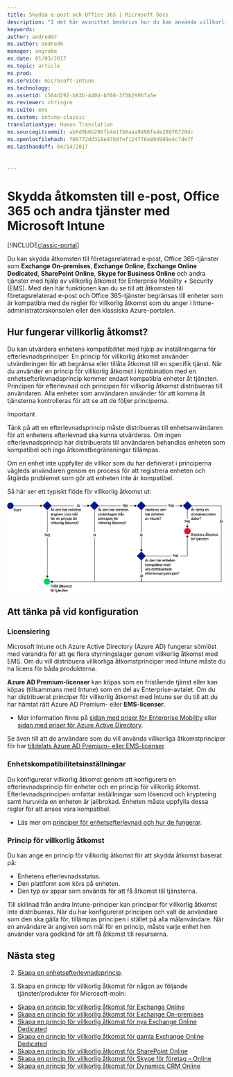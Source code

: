 ```yaml
---
title: Skydda e-post och Office 365 | Microsoft Docs
description: "I det här avsnittet beskrivs hur du kan använda villkorlig åtkomst för att endast tillåta att kompatibla enheter får åtkomst till e-post och företagsdata i SharePoint Online och andra tjänster."
keywords: 
author: andredm7
ms.author: andredm
manager: angrobe
ms.date: 01/03/2017
ms.topic: article
ms.prod: 
ms.service: microsoft-intune
ms.technology: 
ms.assetid: c564d292-b83b-440d-bf08-3f5b299b7a5e
ms.reviewer: chrisgre
ms.suite: ems
ms.custom: intune-classic
translationtype: Human Translation
ms.sourcegitcommit: ab6d9b6b296fb4e1fb0aaa9496fede28976728dc
ms.openlocfilehash: f66772dd318e97b9fef124776e80d9d9a4c7de7f
ms.lasthandoff: 04/14/2017


---
```


# <a name="protect-access-to-email-office-365-and-other-services-with-microsoft-intune"></a>Skydda åtkomsten till e-post, Office 365 och andra tjänster med Microsoft Intune

[!INCLUDE[classic-portal](../includes/classic-portal.md)]

Du kan skydda åtkomsten till företagsrelaterad e-post, Office 365-tjänster som **Exchange On-premises**, **Exchange Online**, **Exchange Online Dedicated**, **SharePoint Online**, **Skype for Business Online** och andra tjänster med hjälp av villkorlig åtkomst för Enterprise Mobility + Security (EMS). Med den här funktionen kan du se till att åtkomsten till företagsrelaterad e-post och Office 365-tjänster begränsas till enheter som är kompatibla med de regler för villkorlig åtkomst som du anger i Intune-administratörskonsolen eller den klassiska Azure-portalen.
## <a name="how-does-conditional-access-work"></a>Hur fungerar villkorlig åtkomst?
Du kan utvärdera enhetens kompatibilitet med hjälp av inställningarna för efterlevnadsprinciper. En princip för villkorlig åtkomst använder utvärderingen för att begränsa eller tillåta åtkomst till en specifik tjänst. När du använder en princip för villkorlig åtkomst i kombination med en enhetsefterlevnadsprincip kommer endast kompatibla enheter åt tjänsten. Principen för efterlevnad och principen för villkorlig åtkomst distribueras till användaren. Alla enheter som användaren använder för att komma åt tjänsterna kontrolleras för att se att de följer principerna.

> [!IMPORTANT]
> Tänk på att en efterlevnadsprincip måste distribueras till enhetsanvändaren för att enhetens efterlevnad ska kunna utvärderas.
> Om ingen efterlevnadsprincip har distribuerats till användaren behandlas enheten som kompatibel och inga åtkomstbegränsningar tillämpas.

Om en enhet inte uppfyller de villkor som du har definierat i principerna vägleds användaren genom en process för att registrera enheten och åtgärda problemet som gör att enheten inte är kompatibel.

Så här ser ett typiskt flöde för villkorlig åtkomst ut:

![Ett diagram som visar de beslutspunkter som används för att avgöra om en enhet ska beviljas åtkomst till en tjänst eller om den ska blockeras](../media/ConditionalAccess4.png)

## <a name="setup-considerations"></a>Att tänka på vid konfiguration

### <a name="licensing"></a>Licensiering

Microsoft Intune och Azure Active Directory (Azure AD) fungerar sömlöst med varandra för att ge flera styrningslager genom villkorlig åtkomst med EMS. Om du vill distribuera villkorliga åtkomstprinciper med Intune måste du ha licens för båda produkterna.

**Azure AD Premium-licenser** kan köpas som en fristående tjänst eller kan köpas (tillsammans med Intune) som en del av Enterprise-avtalet. Om du har distribuerat principer för villkorlig åtkomst med Intune ser du till att du har hämtat rätt Azure AD Premium- eller **EMS-licenser**.

- Mer information finns på [sidan med priser för Enterprise Mobility](https://www.microsoft.com/cloud-platform/enterprise-mobility-pricing) eller [sidan med priser för Azure Active Directory](https://azure.microsoft.com/pricing/details/active-directory/).

Se även till att de användare som du vill använda villkorliga åtkomstprinciper för har [tilldelats Azure AD Premium- eller EMS-licenser](/Intune/get-started/start-with-a-paid-subscription-to-microsoft-intune-step-4.md).

### <a name="device-compliance-settings"></a>Enhetskompatibilitetsinställningar

Du konfigurerar villkorlig åtkomst genom att konfigurera en efterlevnadsprincip för enheter och en princip för villkorlig åtkomst. Efterlevnadsprincipen omfattar inställningar som lösenord och kryptering samt huruvida en enheten är jailbrokad. Enheten måste uppfylla dessa regler för att anses vara kompatibel.

- Läs mer om [principer för enhetsefterlevnad och hur de fungerar](introduction-to-device-compliance-policies-in-microsoft-intune.md).

### <a name="conditional-access-policy"></a>Princip för villkorlig åtkomst

Du kan ange en princip för villkorlig åtkomst för att skydda åtkomst baserat på:
- Enhetens efterlevnadsstatus.
- Den plattform som körs på enheten.
- Den typ av appar som används för att få åtkomst till tjänsterna.

Till skillnad från andra Intune-principer kan principer för villkorlig åtkomst inte distribueras. När du har konfigurerat principen och valt de användare som den ska gälla för, tillämpas principen i stället på alla målanvändare. När en användare är angiven som mål för en princip, måste varje enhet hen använder vara godkänd för att få åtkomst till resurserna.


## <a name="next-steps"></a>Nästa steg


2. [Skapa en enhetsefterlevnadsprincip](create-a-device-compliance-policy-in-microsoft-intune.md).

2.  Skapa en princip för villkorlig åtkomst för någon av följande tjänster/produkter för Microsoft-moln:

  - [Skapa en princip för villkorlig åtkomst för Exchange Online](restrict-access-to-exchange-online-with-microsoft-intune.md)
  - [Skapa en princip för villkorlig åtkomst för Exchange On-premises](restrict-access-to-exchange-onpremises-with-microsoft-intune.md)
  - [Skapa en princip för villkorlig åtkomst för nya Exchange Online Dedicated](restrict-access-to-exchange-online-with-microsoft-intune.md)
  - [Skapa en princip för villkorlig åtkomst för gamla Exchange Online Dedicated](restrict-access-to-exchange-onpremises-with-microsoft-intune.md)
  - [Skapa en princip för villkorlig åtkomst för SharePoint Online](restrict-access-to-sharepoint-online-with-microsoft-intune.md)
  - [Skapa en princip för villkorlig åtkomst för Skype för företag – Online](restrict-access-to-skype-for-business-online-with-microsoft-intune.md)
  - [Skapa en princip för villkorlig åtkomst för Dynamics CRM Online](restrict-access-to-dynamics-crm-online-with-microsoft-intune.md)

